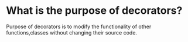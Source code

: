 # What is the purpose of decorators?
Purpose of decorators is to modify the functionality of other functions,classes without changing their source code.
